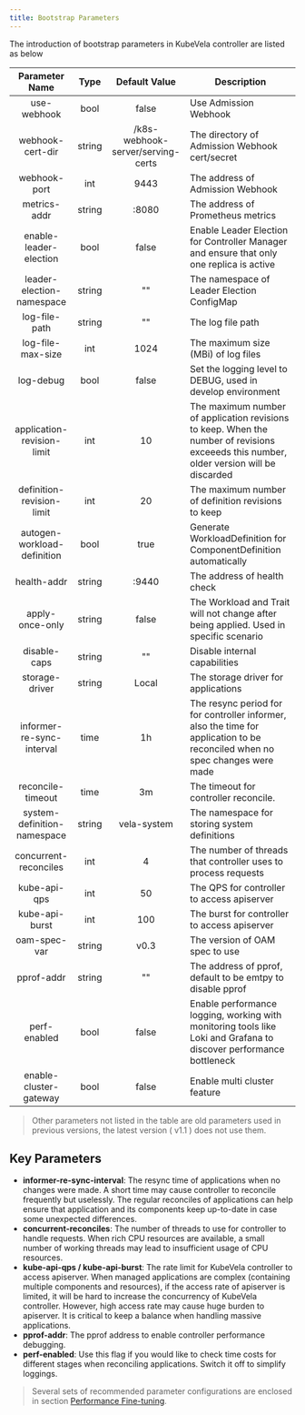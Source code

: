 ```yaml
---
title: Bootstrap Parameters
---
```


The introduction of bootstrap parameters in KubeVela controller are listed as below

|       Parameter Name        |  Type  |           Default Value           | Description                                                                                                                             |
| :-------------------------: | :----: | :-------------------------------: | --------------------------------------------------------------------------------------------------------------------------------------- |
|         use-webhook         |  bool  |               false               | Use Admission Webhook                                                                                                                   |
|      webhook-cert-dir       | string | /k8s-webhook-server/serving-certs | The directory of Admission Webhook cert/secret                                                                                          |
|        webhook-port         |  int   |               9443                | The address of Admission Webhook                                                                                                        |
|        metrics-addr         | string |               :8080               | The address of Prometheus metrics                                                                                                       |
|   enable-leader-election    |  bool  |               false               | Enable Leader Election for Controller Manager and ensure that only one replica is active                                                |
|  leader-election-namespace  | string |                ""                 | The namespace of Leader Election ConfigMap                                                                                              |
|        log-file-path        | string |                ""                 | The log file path                                                                                                                       |
|      log-file-max-size      |  int   |               1024                | The maximum size (MBi) of log files                                                                                                     |
|          log-debug          |  bool  |               false               | Set the logging level to DEBUG, used in develop environment                                                                             |
| application-revision-limit  |  int   |                10                 | The maximum number of application revisions to keep. When the number of revisions exceeeds this number, older version will be discarded |
|  definition-revision-limit  |  int   |                20                 | The maximum number of definition revisions to keep                                                                                      |
| autogen-workload-definition |  bool  |               true                | Generate WorkloadDefinition for ComponentDefinition automatically                                                                       |
|         health-addr         | string |               :9440               | The address of health check                                                                                                             |
|       apply-once-only       | string |               false               | The Workload and Trait will not change after being applied. Used in specific scenario                                                   |
|        disable-caps         | string |                ""                 | Disable internal capabilities                                                                                                           |
|       storage-driver        | string |               Local               | The storage driver for applications                                                                                                     |
|  informer-re-sync-interval  |  time  |                1h                 | The resync period for for controller informer, also the time for application to be reconciled when no spec changes were made            |
|     reconcile-timeout       |  time  |                3m                 | The timeout for controller reconcile. |
| system-definition-namespace | string |            vela-system            | The namespace for storing system definitions                                                                                            |
|    concurrent-reconciles    |  int   |                 4                 | The number of threads that controller uses to process requests                                                                          |
|        kube-api-qps         |  int   |                50                 | The QPS for controller to access apiserver                                                                                              |
|       kube-api-burst        |  int   |                100                | The burst for controller to access apiserver                                                                                            |
|        oam-spec-var         | string |               v0.3                | The version of OAM spec to use                                                                                                          |
|         pprof-addr          | string |                ""                 | The address of pprof, default to be emtpy to disable pprof                                                                              |
|        perf-enabled         |  bool  |               false               | Enable performance logging, working with monitoring tools like Loki and Grafana to discover performance bottleneck                      |
| enable-cluster-gateway | bool | false | Enable multi cluster feature |

> Other parameters not listed in the table are old parameters used in previous versions, the latest version ( v1.1 ) does not use them.

## Key Parameters

- **informer-re-sync-interval**: The resync time of applications when no changes were made. A short time may cause controller to reconcile frequently but uselessly. The regular reconciles of applications can help ensure that application and its components keep up-to-date in case some unexpected differences.
- **concurrent-reconciles**: The number of threads to use for controller to handle requests. When rich CPU resources are available, a small number of working threads may lead to insufficient usage of CPU resources.
- **kube-api-qps / kube-api-burst**: The rate limit for KubeVela controller to access apiserver. When managed applications are complex (containing multiple components and resources), if the access rate of apiserver is limited, it will be hard to increase the concurrency of KubeVela controller. However, high access rate may cause huge burden to apiserver. It is critical to keep a balance when handling massive applications.
- **pprof-addr**: The pprof address to enable controller performance debugging.
- **perf-enabled**: Use this flag if you would like to check time costs for different stages when reconciling applications. Switch it off to simplify loggings.

> Several sets of recommended parameter configurations are enclosed in section [Performance Fine-tuning](./performance-finetuning).